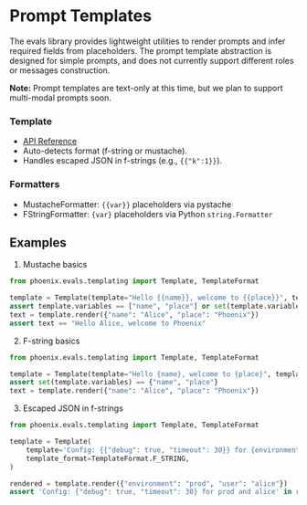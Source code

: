 # Prompt Templates

The evals library provides lightweight utilities to render prompts and infer required fields from placeholders. 
The prompt template abstraction is designed for simple prompts, and does not currently support different roles or messages construction. 

**Note:** Prompt templates are text-only at this time, but we plan to support multi-modal prompts soon. 

### Template
- [API Reference](https://arize-phoenix.readthedocs.io/projects/evals/en/latest/api/evals.html#prompt-template)
- Auto-detects format (f-string or mustache).
- Handles escaped JSON in f-strings (e.g., `{{"k":1}}`).

### Formatters
- MustacheFormatter: `{{var}}` placeholders via pystache
- FStringFormatter: `{var}` placeholders via Python `string.Formatter`

## Examples
1) Mustache basics
```python
from phoenix.evals.templating import Template, TemplateFormat

template = Template(template="Hello {{name}}, welcome to {{place}}", template_format=TemplateFormat.MUSTACHE)
assert template.variables == ["name", "place"] or set(template.variables) == {"name", "place"}
text = template.render({"name": "Alice", "place": "Phoenix"})
assert text == "Hello Alice, welcome to Phoenix"
```

2) F-string basics
```python
from phoenix.evals.templating import Template, TemplateFormat

template = Template(template="Hello {name}, welcome to {place}", template_format=TemplateFormat.F_STRING)
assert set(template.variables) == {"name", "place"}
text = template.render({"name": "Alice", "place": "Phoenix"})
```

3) Escaped JSON in f-strings
```python
from phoenix.evals.templating import Template, TemplateFormat

template = Template(
    template='Config: {{"debug": true, "timeout": 30}} for {environment} and {user}',
    template_format=TemplateFormat.F_STRING,
)

rendered = template.render({"environment": "prod", "user": "alice"})
assert 'Config: {"debug": true, "timeout": 30} for prod and alice' in rendered
```

